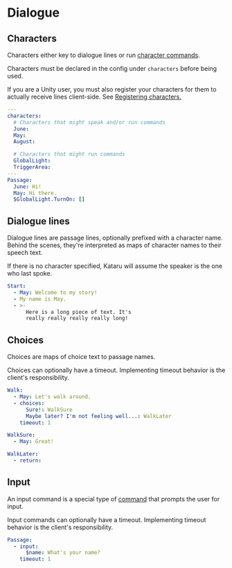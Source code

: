 # Dialogue

## Characters
Characters either key to dialogue lines or run <a href="#/concepts/logic?id=character-commands">character commands</a>.

Characters must be declared in the config under `characters` before being used. 

If you are a Unity user, you must also register your characters for them to actually receive lines client-side. See <a href="#/api/unity?id=general-steps-before-registering">Registering characters.</a>

```yaml
---
characters: 
  # Characters that might speak and/or run commands
  June:
  May:
  August:

  # Characters that might run commands
  GlobalLight:
  TriggerArea:
---
Passage:
  June: Hi!
  May: Hi there.
  $GlobalLight.TurnOn: []
```

## Dialogue lines
Dialogue lines are passage lines, optionally prefixed with a character name. Behind the scenes, they're interpreted as maps of character names to their speech text.

If there is no character specified, Kataru will assume the speaker is the one who last spoke.

```yaml
Start:
  - May: Welcome to my story!
  - My name is May.
  - >-
      Here is a long piece of text. It's 
      really really really really long!
```


## Choices
Choices are maps of choice text to passage names.

Choices can optionally have a timeout. Implementing timeout behavior is the client's responsibility.

```yaml
Walk:
  - May: Let's walk around.
  - choices:
      Sure!: WalkSure
      Maybe later? I'm not feeling well...: WalkLater
    timeout: 1

WalkSure:
  - May: Great!

WalkLater:
  - return:
```

## Input

An input command is a special type of <a href="#/concepts/logic?id=commands">command</a> that prompts the user for input.

Input commands can optionally have a timeout. Implementing timeout behavior is the client's responsibility.

```yaml
Passage:
  - input: 
      $name: What's your name?
    timeout: 1
```